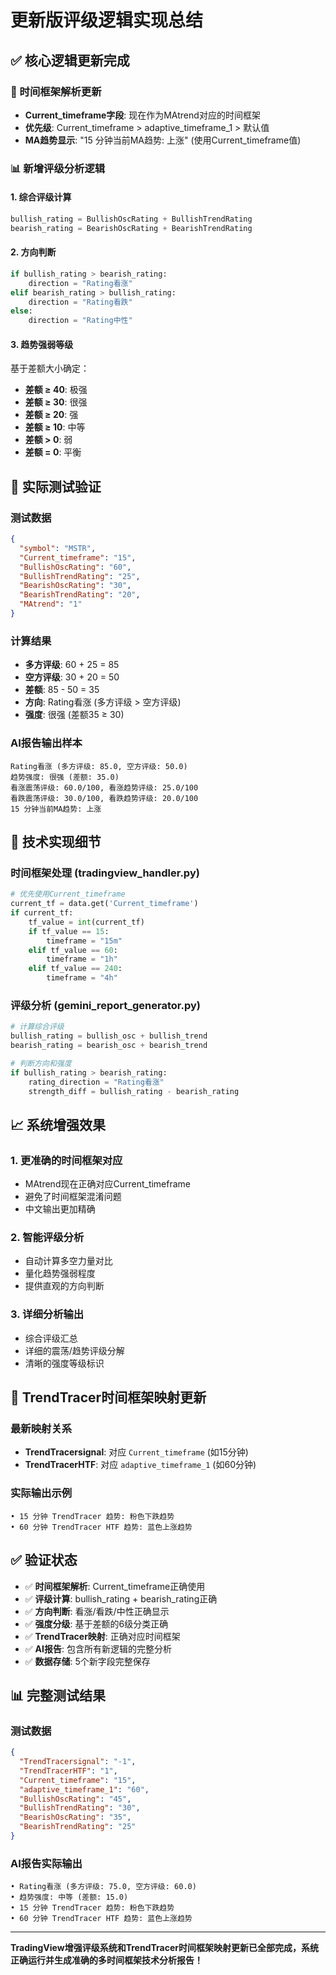 # 更新版评级逻辑实现总结

## ✅ 核心逻辑更新完成

### 🎯 时间框架解析更新
- **Current_timeframe字段**: 现在作为MAtrend对应的时间框架
- **优先级**: Current_timeframe > adaptive_timeframe_1 > 默认值
- **MA趋势显示**: "15 分钟当前MA趋势: 上涨" (使用Current_timeframe值)

### 📊 新增评级分析逻辑

#### 1. 综合评级计算
```python
bullish_rating = BullishOscRating + BullishTrendRating
bearish_rating = BearishOscRating + BearishTrendRating
```

#### 2. 方向判断
```python
if bullish_rating > bearish_rating:
    direction = "Rating看涨"
elif bearish_rating > bullish_rating:
    direction = "Rating看跌"
else:
    direction = "Rating中性"
```

#### 3. 趋势强弱等级
基于差额大小确定：
- **差额 ≥ 40**: 极强
- **差额 ≥ 30**: 很强 
- **差额 ≥ 20**: 强
- **差额 ≥ 10**: 中等
- **差额 > 0**: 弱
- **差额 = 0**: 平衡

## 🧪 实际测试验证

### 测试数据
```json
{
  "symbol": "MSTR",
  "Current_timeframe": "15",
  "BullishOscRating": "60",
  "BullishTrendRating": "25", 
  "BearishOscRating": "30",
  "BearishTrendRating": "20",
  "MAtrend": "1"
}
```

### 计算结果
- **多方评级**: 60 + 25 = 85
- **空方评级**: 30 + 20 = 50
- **差额**: 85 - 50 = 35
- **方向**: Rating看涨 (多方评级 > 空方评级)
- **强度**: 很强 (差额35 ≥ 30)

### AI报告输出样本
```
Rating看涨 (多方评级: 85.0, 空方评级: 50.0)
趋势强度: 很强 (差额: 35.0)
看涨震荡评级: 60.0/100, 看涨趋势评级: 25.0/100
看跌震荡评级: 30.0/100, 看跌趋势评级: 20.0/100
15 分钟当前MA趋势: 上涨
```

## 🔧 技术实现细节

### 时间框架处理 (tradingview_handler.py)
```python
# 优先使用Current_timeframe
current_tf = data.get('Current_timeframe')
if current_tf:
    tf_value = int(current_tf)
    if tf_value == 15:
        timeframe = "15m"
    elif tf_value == 60:
        timeframe = "1h"
    elif tf_value == 240:
        timeframe = "4h"
```

### 评级分析 (gemini_report_generator.py)
```python
# 计算综合评级
bullish_rating = bullish_osc + bullish_trend
bearish_rating = bearish_osc + bearish_trend

# 判断方向和强度
if bullish_rating > bearish_rating:
    rating_direction = "Rating看涨"
    strength_diff = bullish_rating - bearish_rating
```

## 📈 系统增强效果

### 1. 更准确的时间框架对应
- MAtrend现在正确对应Current_timeframe
- 避免了时间框架混淆问题
- 中文输出更加精确

### 2. 智能评级分析
- 自动计算多空力量对比
- 量化趋势强弱程度
- 提供直观的方向判断

### 3. 详细分析输出
- 综合评级汇总
- 详细的震荡/趋势评级分解
- 清晰的强度等级标识

## 🔧 TrendTracer时间框架映射更新

### 最新映射关系
- **TrendTracersignal**: 对应 `Current_timeframe` (如15分钟)
- **TrendTracerHTF**: 对应 `adaptive_timeframe_1` (如60分钟)

### 实际输出示例
```
• 15 分钟 TrendTracer 趋势: 粉色下跌趋势
• 60 分钟 TrendTracer HTF 趋势: 蓝色上涨趋势
```

## ✅ 验证状态

- ✅ **时间框架解析**: Current_timeframe正确使用
- ✅ **评级计算**: bullish_rating + bearish_rating正确
- ✅ **方向判断**: 看涨/看跌/中性正确显示
- ✅ **强度分级**: 基于差额的6级分类正确
- ✅ **TrendTracer映射**: 正确对应时间框架
- ✅ **AI报告**: 包含所有新逻辑的完整分析
- ✅ **数据存储**: 5个新字段完整保存

## 📊 完整测试结果

### 测试数据
```json
{
  "TrendTracersignal": "-1",
  "TrendTracerHTF": "1", 
  "Current_timeframe": "15",
  "adaptive_timeframe_1": "60",
  "BullishOscRating": "45",
  "BullishTrendRating": "30",
  "BearishOscRating": "35", 
  "BearishTrendRating": "25"
}
```

### AI报告实际输出
```
• Rating看涨 (多方评级: 75.0, 空方评级: 60.0)
• 趋势强度: 中等 (差额: 15.0)
• 15 分钟 TrendTracer 趋势: 粉色下跌趋势
• 60 分钟 TrendTracer HTF 趋势: 蓝色上涨趋势
```

---

**TradingView增强评级系统和TrendTracer时间框架映射更新已全部完成，系统正确运行并生成准确的多时间框架技术分析报告！**